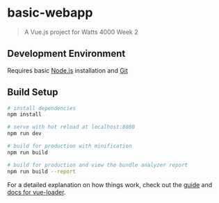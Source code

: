 # basic-webapp

> A Vue.js project for Watts 4000 Week 2

## Development Environment

Requires basic [Node.js](https://nodejs.org/en/) installation and [Git](https://desktop.github.com/)

## Build Setup

``` bash
# install dependencies
npm install

# serve with hot reload at localhost:8080
npm run dev

# build for production with minification
npm run build

# build for production and view the bundle analyzer report
npm run build --report
```

For a detailed explanation on how things work, check out the [guide](http://vuejs-templates.github.io/webpack/) and [docs for vue-loader](http://vuejs.github.io/vue-loader).
